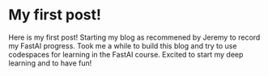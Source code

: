# My first post!

Here is my first post! Starting my blog as recommened by Jeremy to record my FastAI progress. Took me a while to build this blog and try to use codespaces for learning in the FastAI course. Excited to start my deep learning and to have fun!
